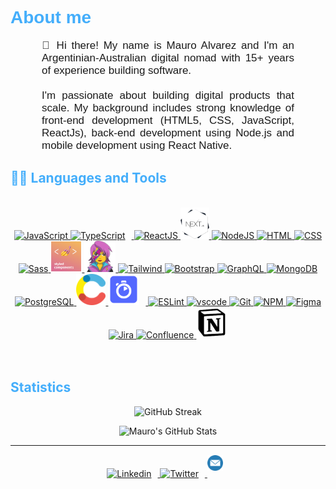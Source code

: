 <h1 style="color: #44AEFB; font-family:Arial, sans-serif;" >About me</h1>
<div style="font-family:Arial, sans-serif;">
<p align:"center" style="text-align: justify; margin: 0 50px; font-size: 17px; font-family:Arial, sans-serif;" >
👋 Hi there! My name is Mauro Alvarez and I'm an Argentinian-Australian digital nomad with 15+ years of experience building software. 
<br>
<br>
I'm passionate about building digital products that scale. My background includes strong knowledge of front-end development (HTML5, CSS, JavaScript, ReactJs), back-end development using Node.js and mobile development using React Native.
</p>    
</div>

<!-- Languages and Tools -->
<h2 style="color: #44AEFB">🧑‍💻 Languages and Tools</h2> 
<br>
<div align="center">
  <a href="https://developer.mozilla.org/en-US/docs/Web/JavaScript" target="_blank" rel="noreferrer">
      <img  alt="JavaScript" height="50px" src="https://cdn.jsdelivr.net/gh/devicons/devicon/icons/javascript/javascript-plain.svg"/>
  </a>
  <a href="https://www.typescriptlang.org/" target="_blank" rel="noreferrer">
      <img  alt="TypeScript" height="50px" style="padding-right:10px; ;" src="https://cdn.jsdelivr.net/gh/devicons/devicon/icons/typescript/typescript-plain.svg"/>
  </a>
  <a href="https://reactjs.org/" target="_blank" rel="noreferrer">
      <img  alt="ReactJS" height="50px" src="https://cdn.jsdelivr.net/gh/devicons/devicon/icons/react/react-original.svg" />
  </a>
  <a href="https://nextjs.org/" target="_blank" rel="noreferrer">
      <img  alt="Nextjs" height="50px" src="./assets/nextjs.png"/> 
  </a>
  <a href="https://nodejs.org/en/" target="_blank" rel="noreferrer">
      <img  alt="NodeJS" height="50px" src="https://cdn.jsdelivr.net/gh/devicons/devicon/icons/nodejs/nodejs-original.svg"/>
  </a>
  <a href="https://developer.mozilla.org/en-US/docs/Web/HTML" target="_blank" rel="noreferrer">
      <img  alt="HTML" height="50px" src="https://cdn.jsdelivr.net/gh/devicons/devicon/icons/html5/html5-original.svg"/>
  </a>
  <a href="https://developer.mozilla.org/en-US/docs/Web/CSS" target="_blank" rel="noreferrer">
      <img  alt="CSS" height="50px" src="https://cdn.jsdelivr.net/gh/devicons/devicon/icons/css3/css3-original.svg"/>
  </a>
  <a href="https://sass-lang.com/" target="_blank" rel="noreferrer">
      <img  alt="Sass" height="50px" src="https://cdn.jsdelivr.net/gh/devicons/devicon/icons/sass/sass-original.svg"/>
  </a>
  <a href="https://styled-components.com/" target="_blank" rel="noreferrer">
      <img  alt="styled-components" height="50px" src="./assets/styled-components-logo.png"/>
  </a>
  <a href="https://emotion.sh/docs/introduction" target="_blank" rel="noreferrer">
      <img  alt="Emotion" height="50px" src="./assets/emotion.png"/>
  </a>
  <a href="https://tailwindcss.com/" target="_blank" rel="noreferrer">
      <img  alt="Tailwind" height="50px" src="https://cdn.jsdelivr.net/gh/devicons/devicon/icons/tailwindcss/tailwindcss-original.svg"/>
  </a>
  <a href="https://getbootstrap.com/" target="_blank" rel="noreferrer">
      <img  alt="Bootstrap" height="50px" src="https://cdn.jsdelivr.net/gh/devicons/devicon/icons/bootstrap/bootstrap-original.svg"/>
  </a>   
  <a href="https://www.graphql.com/" target="_blank" rel="noreferrer">
      <img  alt="GraphQL" height="50px" src="https://cdn.jsdelivr.net/gh/devicons/devicon/icons/graphql/graphql-plain.svg"/>
  </a>
  <a href="https://www.mongodb.com/" target="_blank" rel="noreferrer">
      <img  alt="MongoDB" height="50px" src="https://cdn.jsdelivr.net/gh/devicons/devicon/icons/mongodb/mongodb-original.svg"/>
  </a>
  <a href="https://www.postgresql.org/" target="_blank" rel="noreferrer">
      <img  alt="PostgreSQL" height="50px" src="https://cdn.jsdelivr.net/gh/devicons/devicon/icons/postgresql/postgresql-original.svg"/>
  </a>
  <a href="https://www.contentful.com/" target="_blank" rel="noreferrer">
      <img  alt="Contentful" height="50px" src="./assets/contentful.png"/>
  </a>
  <a href="https://www.algolia.com/" target="_blank" rel="noreferrer">
      <img  alt="Algolia" height="50px" style="padding-right:10px; background-color:none" src="./assets/algolia.png"/>
  </a>
  <a href="https://eslint.org/" target="_blank" rel="noreferrer">
      <img  alt="ESLint" height="50px" src="https://cdn.jsdelivr.net/gh/devicons/devicon/icons/eslint/eslint-original.svg"/>
  </a>
  <a href="https://code.visualstudio.com/" target="_blank" rel="noreferrer">
      <img  alt="vscode" height="50px"src="https://cdn.jsdelivr.net/gh/devicons/devicon/icons/vscode/vscode-original.svg"/>
  </a>
  <a href="https://git-scm.com/" target="_blank" rel="noreferrer">
      <img  alt="Git" height="50px" src="https://cdn.jsdelivr.net/gh/devicons/devicon/icons/git/git-original.svg"/>
  </a>
  <a href="https://www.npmjs.com/" target="_blank" rel="noreferrer">
      <img  alt="NPM" height="50px" src="https://cdn.jsdelivr.net/gh/devicons/devicon/icons/npm/npm-original-wordmark.svg"/>
  </a>
  <a href="https://www.figma.com/" target="_blank" rel="noreferrer">
      <img  alt="Figma" height="50px" src="https://cdn.jsdelivr.net/gh/devicons/devicon/icons/figma/figma-original.svg"/> 
  </a>
  <a href="https://www.jira.com/" target="_blank" rel="noreferrer">
      <img  alt="Jira" height="50px" src="https://cdn.jsdelivr.net/gh/devicons/devicon/icons/jira/jira-original.svg"/> 
  </a>
  <a href="https://www.confluence.com/" target="_blank" rel="noreferrer">
      <img  alt="Confluence" height="50px" src="https://cdn.jsdelivr.net/gh/devicons/devicon/icons/confluence/confluence-original.svg"/> 
  </a>
  <a href="https://www.notion.com/" target="_blank" rel="noreferrer">
      <img  alt="Notion" height="50px" src="./assets/notion.png"/> 
  </a>
</div>
<br>
<br>

<!-- Statistics -->

<h2 style="color: #44AEFB">Statistics</h2>

<!-- Begin Stats Cards -->
<!-- Resources:  -->
<!-- Github & Languages Stats: https://github.com/alvarezmauro/github-readme-stats -->
<!-- Streak Stats: https://github.com/alvarezmauro/github-readme-streak-stats -->
<div class="stats" align="center">

![GitHub Streak](https://streak-stats.demolab.com?user=alvarezmauro&count_private=true&theme=algolia&border_radius=20)

![Mauro's GitHub Stats](https://github-readme-stats-alvarezmauro.vercel.app/api?username=alvarezmauro&hide=stars&count_private=true&show_icons=true&theme=algolia&border_radius=20)

  
</div>
<!--  End Stats Cards -->

---

<!-- Begin Footer -->
<div class="footer" align="center" style="margin:15px;">
    <a href="https://www.linkedin.com/in/alvarezmauro/" target="_blank">
        <img  style="margin:0 10px 10px 0;" src="https://cdn.jsdelivr.net/gh/devicons/devicon/icons/linkedin/linkedin-original.svg" alt="Linkedin" width="25px"/>
    </a>
    <a href="https://twitter.com/morklash" target="_blank">
        <img style="margin:0 10px 10px 0;" src="https://cdn.jsdelivr.net/gh/devicons/devicon/icons/twitter/twitter-original.svg" alt="Twitter" width="25px"/>
    </a>
    <a href="mailto:contact@mauroalvarez.com" target="_blank">
        <img style="margin:0 10px 10px 0;" src="./assets/mail.png" alt="gmail" width="25px"/>
    </a>
</div>
<!-- End Footer -->
